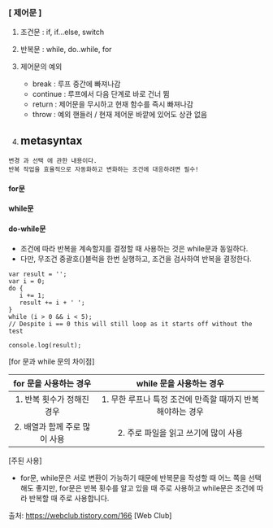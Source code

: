 

### [ 제어문 ]

1. 조건문 : if, if...else, switch
2. 반복문 : while, do..while, for
3. 제어문의 예외
   - break : 루프 중간에 빠져나감
   - continue : 루프에서 다음 단계로 바로 건너 뜀
   - return : 제어문을 무시하고 현재 함수를 즉시 빠져나감
   - throw : 예외 핸들러 / 현재 제어문 바깥에 있어도 상관 없음

4. metasyntax
   -




```
변경 과 선택 에 관한 내용이다.
반복 작업을 효율적으로 자동화하고 변화하는 조건에 대응하려면 필수!
```



#### for문


#### while문



#### do-while문
- 조건에 따라 반복을 계속할지를 결정할 때 사용하는 것은 while문과 동일하다.
- 다만, 무조건 중괄호{}블럭을 한번 실행하고, 조건을 검사하여 반복을 결정한다.
```
var result = '';
var i = 0;
do {
   i += 1;
   result += i + ' ';
}
while (i > 0 && i < 5);
// Despite i == 0 this will still loop as it starts off without the test

console.log(result);
```

[for 문과 while 문의 차이점]

|     for 문을 사용하는 경우    |                  while 문을 사용하는 경우                  |
|:-----------------------------:|:----------------------------------------------------------:|
|   1. 반복 횟수가 정해진 경우  | 1. 무한 루프나 특정 조건에 만족할 때까지 반복해야하는 경우 |
| 2. 배열과 함께 주로 많이 사용 |            2. 주로 파일을 읽고 쓰기에 많이 사용            |

[주된 사용]
- for문, while문은 서로 변환이 가능하기 때문에 반복문을 작성할 때 어느 쪽을 선택해도 좋지만, for문은 반복 횟수를 알고 있을 때 주로 사용하고 while문은 조건에 따라 반복할 때 주로 사용합니다.









출처: https://webclub.tistory.com/166 [Web Club]